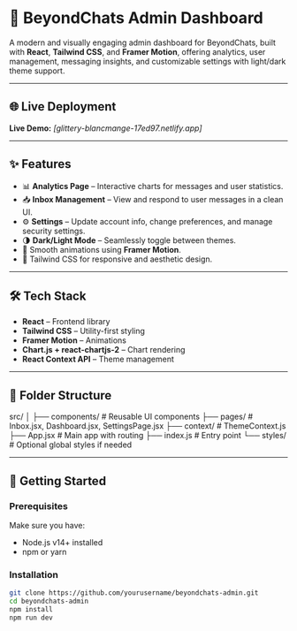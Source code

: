 # 🚀 BeyondChats Admin Dashboard

A modern and visually engaging admin dashboard for BeyondChats, built with **React**, **Tailwind CSS**, and **Framer Motion**, offering analytics, user management, messaging insights, and customizable settings with light/dark theme support.

---

## 🌐 Live Deployment

**Live Demo:** _[glittery-blancmange-17ed97.netlify.app]_

---

## ✨ Features

- 📊 **Analytics Page** – Interactive charts for messages and user statistics.
- 📥 **Inbox Management** – View and respond to user messages in a clean UI.
- ⚙️ **Settings** – Update account info, change preferences, and manage security settings.
- 🌗 **Dark/Light Mode** – Seamlessly toggle between themes.
- 💫 Smooth animations using **Framer Motion**.
- 🎨 Tailwind CSS for responsive and aesthetic design.

---

## 🛠️ Tech Stack

- **React** – Frontend library
- **Tailwind CSS** – Utility-first styling
- **Framer Motion** – Animations
- **Chart.js + react-chartjs-2** – Chart rendering
- **React Context API** – Theme management

---

## 📁 Folder Structure
src/
│
├── components/ # Reusable UI components
├── pages/ # Inbox.jsx, Dashboard.jsx, SettingsPage.jsx
├── context/ # ThemeContext.js
├── App.jsx # Main app with routing
├── index.js # Entry point
└── styles/ # Optional global styles if needed

---

## 🚀 Getting Started

### Prerequisites

Make sure you have:

- Node.js v14+ installed
- npm or yarn

### Installation

```bash
git clone https://github.com/yourusername/beyondchats-admin.git
cd beyondchats-admin
npm install
npm run dev
